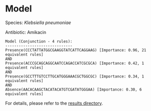 
# Model

Species: *Klebsiella pneumoniae*

Antibiotic: Amikacin

```
Model (Conjunction - 4 rules):
------------------------------
Presence(CCCTATTATGGCGAAGGTATCATTCAGGAAG) [Importance: 0.96, 21 equivalent rules]
AND
Presence(ACCCGCAGCAGGCAATCCAGACCATCGCGCA) [Importance: 0.42, 1 equivalent rules]
AND
Presence(GCCTTTGTCCTTGCATGGGAAACGCTGGCGC) [Importance: 0.34, 1 equivalent rules]
AND
Absence(AACACAAGCTACATACATGTCGATATGGGAA) [Importance: 0.30, 6 equivalent rules]

```

For details, please refer to the [results directory](../../../../../results/scm_b/klebsiella%20pneumoniae/amikacin/repeat_6/).


